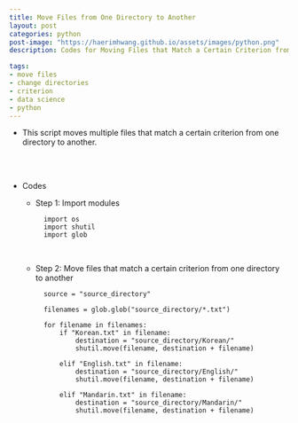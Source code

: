 ```yaml
---
title: Move Files from One Directory to Another
layout: post
categories: python
post-image: "https://haerimhwang.github.io/assets/images/python.png"
description: Codes for Moving Files that Match a Certain Criterion from One Directory to Another

tags:
- move files 
- change directories 
- criterion
- data science 
- python
---
```


* This script moves multiple files that match a certain criterion from one directory to another.  
<br>
<br>

* Codes
    
    * Step 1: Import modules
        
            import os
            import shutil
            import glob 
            
    <br>   
    
    * Step 2: Move files that match a certain criterion from one directory to another
        
            source = "source_directory"
            
            filenames = glob.glob("source_directory/*.txt")
            
            for filename in filenames:
                if "Korean.txt" in filename:
                    destination = "source_directory/Korean/"
                    shutil.move(filename, destination + filename) 
            
                elif "English.txt" in filename:
                    destination = "source_directory/English/"
                    shutil.move(filename, destination + filename)
            
                elif "Mandarin.txt" in filename:
                    destination = "source_directory/Mandarin/"
                    shutil.move(filename, destination + filename) 
                    
<br>
<br>

